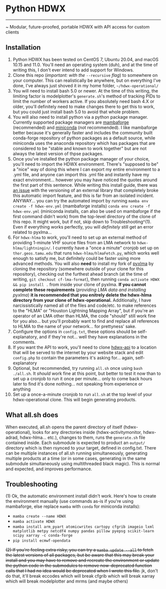# Python HDWX
---
~ Modular, future-proofed, portable HDWX with API access for custom clients

## Installation

1. Python HDWX has been tested on CentOS 7, Ubuntu 20.04, and macOS 10.15 and 11.0. You'll need an operating system (duh), and at the time of writing this, I don't ever intend to add support for Windows.
2. Clone this repo (*important: with the* `--recursive` *flag*) to somewhere on your computer. This can realistically be anywhere, but on everything I've done, I've always just shoved it in my home folder, `~/hdwx-operational/`
3. You will need to install bash 5.0 or newer. At the time of this writing, the limiting factor is modelplotter's `generate.sh`'s method of tracking PIDs to limit the number of workers active. If you absolutely need bash 4.X or older, you'll definitely need to make changes there to get this to work, but you could just install bash 5.0 to avoid that whole problem.
4. You will also need to install python via a python package manager. Currently supported package managers are [mambaforge](https://github.com/conda-forge/miniforge#mambaforge) (recommended) and [miniconda](https://docs.conda.io/en/latest/miniconda.html) (not recommended). I like mambaforge better because it's generally faster and includes the community built conda-forge repository of python packages as a default source, while miniconda uses the anaconda repository which has packages that are considered to be "stable and known to work together" but are not always the latest version of thpse packages.
5. Once you've installed the python package manager of your choice, you'll need to import the HDWX environment. There's "supposed to be" a "nice" way of doing this where I can export my entire environment to a .yml file, and anyone can import this .yml file and instantly have my exact environment... however you may have noticed the quotes around the first part of this sentence. While writing this install guide, there was [an issue](https://github.com/conda-forge/cfgrib-feedstock/issues/25) with the versioning of an external library that completely broke this automatic import feature, and this is far from an isolated incident. ANYWAY... you can try the automated import by running `mamba env create -f hdwx-env.yml` (mambaforge installs) `conda env create -f hdwx-env.yml` (miniconda installs, can also be used on mambaforge if the first command didn't work) from the top-level directory of the clone of this repo. It might work, but if not, skip down to Troubleshooting^(1). Even if everything works perfectly, you will *definitely* still get an error related to pyxlma...
6. For `hdwx-hlma` to work, you'll need to set up an external method of providing 1-minute VHF source files from an LMA network to `hdwx-hlma/lightningin/`. I currently have a "once a minute" cronjob set up on `thor.geos.tamu.edu` that runs `hdwx-hlma/hlmaFetch.py`, which works well enough to satisfy me, but definitely could be faster using more advanced methods. You will also **need** to install my fork of [pyxlma](https://github.com/wx4stg/xlma-python) by cloning the repository (somewhere outside of your clone for this repository), checking out the furthest ahead branch (at the time of writing, `git checkout cf-lma-format`), then running `conda activate HDWX && pip install .` from inside your clone of pyxlma. **If you cannot complete these requirements** (*providing LMA data and installing pyxlma*) **it is recommended that you enitrely delete the hdwx-hlma directory from your clone of hdwx-operational.** Additionally, I have narcissistically named all of the files and code/etc. to make references to the "HLMA" or "Houston Lightning Mapping Array", but if you're an operator of an LMA other than HLMA, the code "should" still work fine for you also... but you'll probably want to find and replace all references to HLMA to the name of your network... for prettyness' sake.
6. Configure the options in `config.txt`, these options should be self-explanatory, and if they're not... well they have explanations in the comments.
7. If you want the API to work, you'll need to clone [hdwx-api](https://github.tamu.edu/samgardner4/hdwx-api) to a location that will be served to the internet by your website stack and edit `config.php` to contain the parameters it's asking for... again, self-explanatory
8. Optional, but recommended, try running `all.sh` once using `bash ./all.sh`. It *should* work fine at this point, but better to test it now than to set up a cronjob to run it once per minute... only to come back hours later to find it's done nothing... not speaking from experience or anything
9. Set up a once-a-minute cronjob to run `all.sh` at the top level of your hdwx-operational clone. This will begin generating products.

## What all.sh does

When executed, all.sh opens the parent directory of itself (hdwx-operational), looks for any directories inside (hdwx-activitymonitor, hdwx-adrad, hdwx-hlma... etc.), changes to them, runs the `generate.sh` file contained inside. Each submodule is expected to product an `output/` directory which is then rsynced to your target, defined in config.txt. There can be multiple instances of all.sh running simultaneously, generating multiple products at a time (or in some cases, generating in the same submodule simultaneously using multithreaded black magic). This is normal and expected, and improves performance.

## Troubleshooting
(1) Ok, the automatic environment install didn't work. Here's how to create the environment manually (use commands as-is if you're using mambaforge, else replace `mamba` with `conda` for miniconda installs):
- `mamba create --name HDWX`
- `mamba activate HDWX`
- `mamba install arm_pyart atomicwrites cartopy cfgrib imageio lxml matplotlib metpy netcdf4 numpy pandas pillow pyepsg scikit-learn scipy xarray -c conda-forge`
- `pip install ecmwf-opendata`


~~(2) If you're feeling extra risky, you can try a `mamba update --all` to fetch the latest versions of all packages, but be aware that this may break your install and you may have to remove and recreate the environment or update the python code in the submodules to remove now-deprecated function calls that I had no idea would be deprecated when I wrote this file.~~ jk, don't do that, it'll break eccodes which will break cfgrib which will break xarray which will break modelplotter and mrms (and maybe others)
